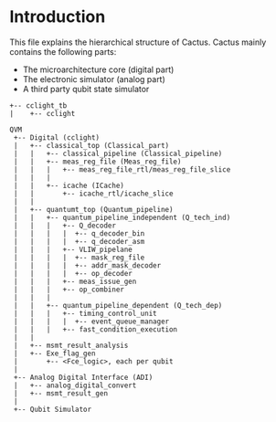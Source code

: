 # Introduction

This file explains the hierarchical structure of Cactus. Cactus mainly contains the following parts:
- The microarchitecture core (digital part)
- The electronic simulator (analog part)
- A third party qubit state simulator


```
+-- cclight_tb
|    +-- cclight
```

```
QVM
 +-- Digital (cclight)
 |   +-- classical_top (Classical_part)
 |   |   +-- classical_pipeline (Classical_pipeline)
 |   |   +-- meas_reg_file (Meas_reg_file)
 |   |   |   +-- meas_reg_file_rtl/meas_reg_file_slice
 |   |   |
 |   |   +-- icache (ICache)
 |   |       +-- icache_rtl/icache_slice
 |   |
 |   +-- quantumt_top (Quantum_pipeline)
 |   |   +-- quantum_pipeline_independent (Q_tech_ind)
 |   |   |   +-- Q_decoder
 |   |   |   |  +-- q_decoder_bin
 |   |   |   |  +-- q_decoder_asm
 |   |   |   +-- VLIW_pipelane
 |   |   |   |  +-- mask_reg_file
 |   |   |   |  +-- addr_mask_decoder
 |   |   |   |  +-- op_decoder
 |   |   |   +-- meas_issue_gen
 |   |   |   +-- op_combiner
 |   |   |
 |   |   +-- quantum_pipeline_dependent (Q_tech_dep)
 |   |   |	 +-- timing_control_unit
 |   |   |	 |  +-- event_queue_manager
 |   |   |	 +-- fast_condition_execution
 |   |
 |   +-- msmt_result_analysis
 |   +-- Exe_flag_gen
 |       +-- <Fce_logic>, each per qubit
 |
 +-- Analog Digital Interface (ADI)
 |   +-- analog_digital_convert
 |   +-- msmt_result_gen
 |
 +-- Qubit Simulator
```

```

```

